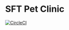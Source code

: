 # SFT Pet Clinic
[![CircleCI](https://dl.circleci.com/status-badge/img/gh/HilalQassem/sfg-pet-clinic/tree/circleci-project-setup.svg?style=svg)](https://dl.circleci.com/status-badge/redirect/gh/HilalQassem/sfg-pet-clinic/tree/circleci-project-setup)